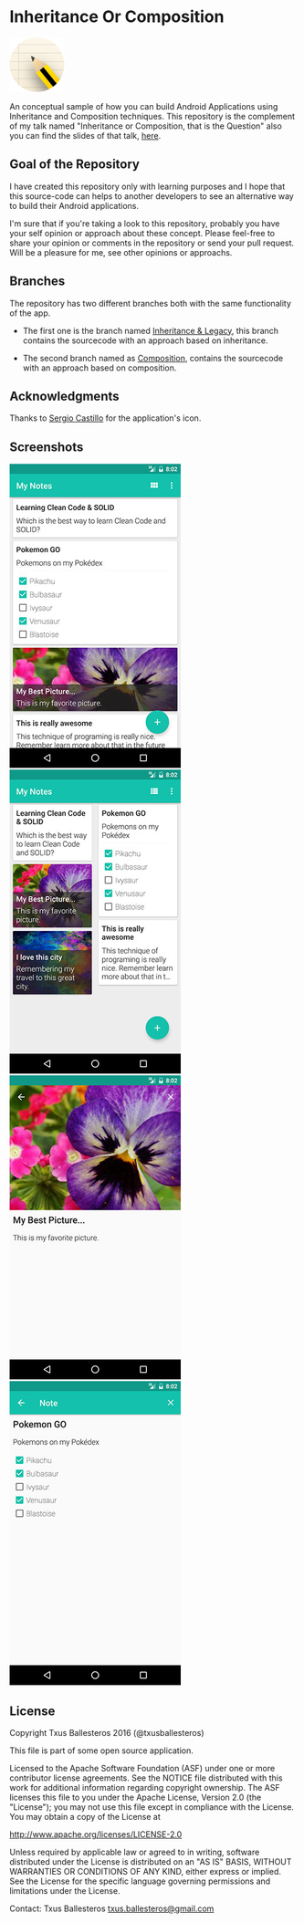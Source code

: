 Inheritance Or Composition
==========================

![](assets/app_icon.png)

An conceptual sample of how you can build Android Applications using Inheritance and Composition techniques. This repository is the complement of my talk named "Inheritance or Composition, that is the Question" also you can find the slides of that talk, [here](https://speakerdeck.com/txusballesteros/inheritance-or-composition).

## Goal of the Repository

I have created this repository only with learning purposes and I hope that this source-code can helps to another developers to see an alternative way to build their Android applications.

I'm sure that if you're taking a look to this repository, probably you have your self opinion or approach about these concept. Please feel-free to share your opinion or comments in the repository or send your pull request. Will be a pleasure for me, see other opinions or approachs.

## Branches

The repository has two different branches both with the same functionality of the app.

* The first one is the branch named [Inheritance & Legacy](https://github.com/txusballesteros/inheritance_or_composition/tree/inheritance_and_legacy), this branch contains the sourcecode with an approach based on inheritance.

* The second branch named as [Composition](https://github.com/txusballesteros/inheritance_or_composition/tree/composition), contains the sourcecode with an approach based on composition.

## Acknowledgments

Thanks to [Sergio Castillo](https://twitter.com/SergyCastillo) for the application's icon.

## Screenshots

![](assets/wall_1.jpg) ![](assets/wall_2.jpg) ![](assets/image_note_detail.jpg) ![](assets/tasks_list_note_detail.jpg)

## License

Copyright Txus Ballesteros 2016 (@txusballesteros)

This file is part of some open source application.

Licensed to the Apache Software Foundation (ASF) under one
or more contributor license agreements.  See the NOTICE file
distributed with this work for additional information
regarding copyright ownership.  The ASF licenses this file
to you under the Apache License, Version 2.0 (the
"License"); you may not use this file except in compliance
with the License.  You may obtain a copy of the License at

  http://www.apache.org/licenses/LICENSE-2.0

Unless required by applicable law or agreed to in writing,
software distributed under the License is distributed on an
"AS IS" BASIS, WITHOUT WARRANTIES OR CONDITIONS OF ANY
KIND, either express or implied.  See the License for the
specific language governing permissions and limitations
under the License.

Contact: Txus Ballesteros <txus.ballesteros@gmail.com>
